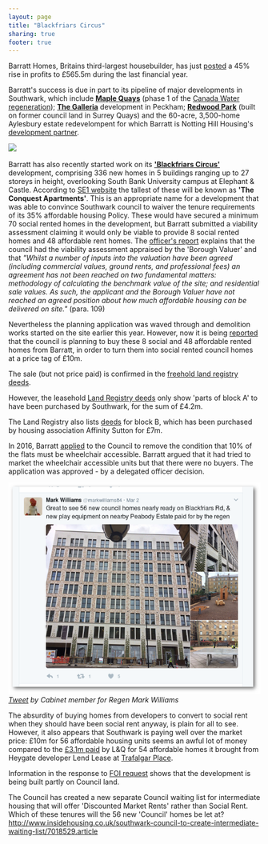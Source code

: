 ```yaml
---
layout: page
title: "Blackfriars Circus"
sharing: true
footer: true
---
```

Barratt Homes, Britains third-largest housebuilder, has just [posted](http://www.cityam.com/223932/building-bonanza-barratt-profits-jump-45-cent) a 45% rise in profits to £565.5m during the last financial year.

Barratt's success is due in part to its pipeline of major developments in Southwark, which include [__Maple Quays__](http://www.barratthomes.co.uk/new-homes/greater-london/h469201-maple-quays/) (phase 1 of the [Canada Water regeneration](http://crappistmartin.github.io/canada-water/)); [__The Galleria__](http://www.barratthomes.co.uk/new-homes/greater-london/track-record---article-pages/the-galleria/) development in Peckham; [__Redwood Park__](http://www.barratthomes.co.uk/new-homes/greater-london/h309201-redwood-park/) (built on former council land in Surrey Quays) and the 60-acre, 3,500-home Aylesbury estate redevelompent for which Barratt is Notting Hill Housing's [development partner](http://www.nottinghillhousing.org.uk/our-developments/aylesbury-estate-southwark).

![](https://betterblackfriars.files.wordpress.com/2013/05/erlang-house.jpg)

Barratt has also recently started work on its [__'Blackfriars Circus'__](http://www.barratthomes.co.uk/new-homes/greater-london/H625601-Blackfriars-circus/) development, comprising 336 new homes in 5 buildings ranging up to 27 storeys in height, overlooking South Bank University campus at Elephant & Castle. According to [SE1 website](http://www.london-se1.co.uk/news/view/8441) the tallest of these will be known as __'The Conquest Apartments'__. This is an appropriate name for a development that was able to convince Southwark council to waiver the tenure requirements of its 35% affordable housing Policy. These would have secured a minimum 70 social rented homes in the development, but Barratt submitted a viability assessment claiming it would only be viable to provide 8 social rented homes and 48 affordable rent homes. The [officer's report](http://planbuild.southwark.gov.uk/documents/?GetDocument=%7b%7b%7b!5wmNTTJlhAE1P%2fSH390aXg%3d%3d!%7d%7d%7d) explains that the council had the viability assessment appraised by the 'Borough Valuer' and that _"Whilst a number of inputs into the valuation have been agreed (including commercial values, ground rents, and professional fees) an agreement has not been reached on two fundamental matters: methodology of calculating the benchmark value of the site; and residential sale values. As such, the applicant and the Borough Valuer have not reached an agreed position about how much affordable housing can be delivered on site."_ (para. 109)

Nevertheless the planning application was waved through and demolition works started on the site earlier this year. However, now it is being [reported](http://www.london-se1.co.uk/news/view/8441) that the council is planning to buy these 8 social and 48 affordable rented homes from Barratt, in order to turn them into social rented council homes at a price tag of £10m.

The sale (but not price paid) is confirmed in the [freehold land registry deeds](/lrdeeds/blackfriarscircusfreehold.pdf).

However, the leasehold [Land Registry deeds](/lrdeeds/blackfriarscircuspartsofblocka.pdf) only show 'parts of block A' to have been purchased by Southwark, for the sum of £4.2m.

The Land Registry also lists [deeds](/lrdeeds/blackfriarscircusblockb.pdf) for block B, which has been purchased by housing association Affinity Sutton for £7m.

In 2016, Barratt [applied](http://planbuild.southwark.gov.uk/documents/?casereference=16/AP/4265&system=DC) to the Council to remove the condition that 10% of the flats must be wheelchair accessible. Barratt argued that it had tried to market the wheelchair accessible units but that there were no buyers. The application was approved - by a delegated officer decision.

![](/img/tweetmwilliamsblackfriars.png)
*[Tweet](https://twitter.com/markwilliams84/status/837314723402100736) by Cabinet member for Regen Mark Williams*

The absurdity of buying homes from developers to convert to social rent when they should have been social rent anyway, is plain for all to see.
However, it also appears that Southwark is paying well over the market price: £10m for 56 affordable housing units seems an awful lot of money compared to the [£3.1m paid](http://crappistmartin.github.io/images/LR_LANDQ_TrafalgarPlace.pdf) by L&Q for 54 affordable homes it brought from Heygate developer Lend Lease at [Trafalgar Place](http://trafalgarplace.com).

Information in the response to [FOI request](https://www.whatdotheyknow.com/request/council_land_sold_2?nocache=incoming-954086) shows that the development is being built partly on Council land.   

The Council has created a new separate Council waiting list for intermediate housing that will offer 'Discounted Market Rents' rather than Social Rent. Which of these tenures will the 56 new 'Council' homes be let at?
http://www.insidehousing.co.uk/southwark-council-to-create-intermediate-waiting-list/7018529.article
